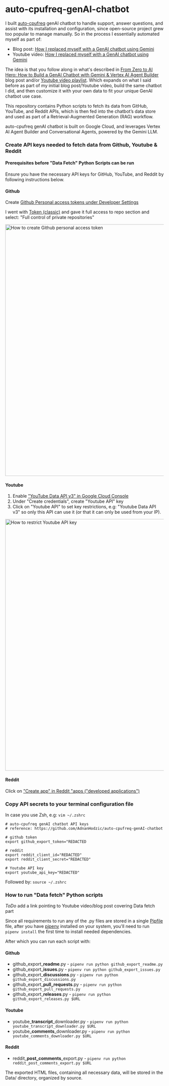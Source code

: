 # auto-cpufreq-genAI-chatbot

I built [auto-cpufreq](https://github.com/AdnanHodzic/auto-cpufreq/) genAI chatbot to handle support, answer questions, and assist with its installation and configuration, since open-source project grew too popular to manage manually. So in the process I essentially automated myself as part of:

- Blog post: [How I replaced myself with a GenAI chatbot using Gemini](https://foolcontrol.org/?p=4903)  
- Youtube video: [How I replaced myself with a GenAI chatbot using Gemini](https://www.youtube.com/watch?v=a-UcwAAXOoc)

The idea is that you follow along in what's described in [From Zero to AI Hero: How to Build a GenAI Chatbot with Gemini & Vertex AI Agent Builder](https://foolcontrol.org/?p=5051) blog post and/or [Youtube video playlist](https://). Which expands on what I said before as part of my initial blog post/Youtube video, build the same chatbot I did, and then customize it with your own data to fit your unique GenAI chatbot use case.

This repository contains Python scripts to fetch its data from GitHub, YouTube, and Reddit APIs, which is then fed into the chatbot’s data store and used as part of a Retrieval-Augmented Generation (RAG) workflow.

auto-cpufreq genAI chatbot is built on Google Cloud, and leverages Vertex AI Agent Builder and Conversational Agents, powered by the Gemini LLM.

### Create API keys needed to fetch data from Github, Youtube & Reddit

#### Prerequisites before "Data Fetch" Python Scripts can be run

Ensure you have the necessary API keys for GitHub, YouTube, and Reddit by following instructions below.

#### Github

Create [Github Personal access tokens under Developer Settings](https://github.com/settings/apps)

I went with [Token (classic)](https://github.com/settings/apps) and gave it full access to repo section and select: "Full control of private repositories"

<img src="https://storage.googleapis.com/foolcontrol-media/2025/02/e0ae6e03-create-github-personal-access-token.png" alt="How to create Github personal access token" width="800px">

#### Youtube

1. Enable ["YouTube Data API v3" in Google Cloud Console](https://console.cloud.google.com/apis/api/youtube.googleapis.com/credentials?inv=1&invt=AboxZg&project)
2. Under "Create credentials", create "Youtube API" key
3. Click on "Youtube API" to set key restrictions, e.g: "Youtube Data API v3" so only this API can use it (or that it can only be used from your IP).

<img src="https://storage.googleapis.com/foolcontrol-media/2025/02/8a87d09a-restrict-youtube-api-key.png" alt="How to restrict Youtube API key" width="800px">

#### Reddit

Click on ["Create app" in Reddit "apps ("developed applications")](https://www.reddit.com/prefs/apps/)

### Copy API secrets to your terminal configuration file

In case you use Zsh, e.g: `vim ~/.zshrc`


```
# auto-cpufreq genAI chatbot API keys
# reference: https://github.com/AdnanHodzic/auto-cpufreq-genAI-chatbot
                                                                                                                                                        
# github token
export github_export_token="REDACTED

# reddit
export reddit_client_id="REDACTED"
export reddit_client_secret="REDACTED"

# Youtube API key
export youtube_api_key="REDACTED"
```

Followed by: `source ~/.zshrc`

### How to run "Data fetch" Python scripts

*ToDo* add a link pointing to Youtube video/blog post covering Data fetch part

Since all requirements to run any of the .py files are stored in a single [Pipfile](#Pipfile) file, after you have [pipenv](https://pipenv.pypa.io/en/latest/installation.html)  installed on your system, you'll need to run `pipenv install` the first time to install needed dependencies.

After which you can run each script with:

#### Github 

* github_export_**readme**.py - `pipenv run python github_export_readme.py`
* github_export_**issues**.py - `pipenv run python github_export_issues.py`
* github_export_**discussions**.py - `pipenv run python github_export_discussions.py`
* github_export_**pull_requests**.py - `pipenv run python github_export_pull_requests.py`
* github_export_**releases**.py - `pipenv run python github_export_releases.py $URL`

#### Youtube

* youtube_**transcript**_downloader.py - `pipenv run python youtube_transcript_downloader.py $URL`
* youtube_**comments**_downloader.py - `pipenv run python youtube_comments_downloader.py $URL`

#### Reddit

* reddit_**post_comments**_export.py - `pipenv run python reddit_post_comments_export.py $URL`

The exported HTML files, containing all necessary data, will be stored in the Data/ directory, organized by source.